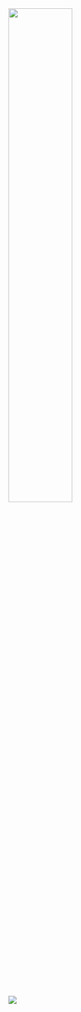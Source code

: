   <img height="50%" width="auto" src ="https://github-readme-stats.vercel.app/api?username=LogicMan1221&theme=tokyonight">
  <br>
  <img src ="https://github-readme-streak-stats.herokuapp.com/?user=LogicMan1221&theme=tokyonight">
